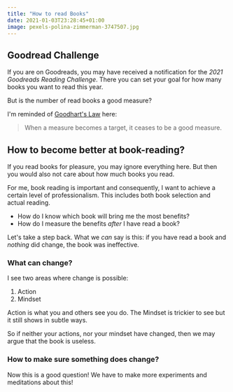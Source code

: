 ```yaml
---
title: "How to read Books"
date: 2021-01-03T23:28:45+01:00
image: pexels-polina-zimmerman-3747507.jpg
---
```



## Goodread Challenge

If you are on Goodreads, you may have received a notification for the _2021 Goodreads Reading Challenge_. There you can set your goal for how many books you want to read this year.

But is the number of read books a good measure?

I'm reminded of [Goodhart's Law](https://en.wikipedia.org/wiki/Goodhart%27s_law) here:

> When a measure becomes a target, it ceases to be a good measure.

## How to become better at book-reading?

If you read books for pleasure, you may ignore everything here. But then you would also not care about how much books you read.

For me, book reading is important and consequently, I want to achieve a certain level of professionalism. This includes both book selection and actual reading.

- How do I know which book will bring me the most benefits?
- How do I measure the benefits _after_ I have read a book?

Let's take a step back. What we _can_ say is this: if you have read a book and _nothing_ did change, the book was ineffective.

### What can change?

I see two areas where change is possible:

1) Action
2) Mindset

Action is what you and others see you do. The Mindset is trickier to see but it still shows in subtle ways.

So if neither your actions, nor your mindset have changed, then we may argue that the book is useless.

### How to make sure something does change?

Now this is a good question! We have to make more experiments and meditations about this!

